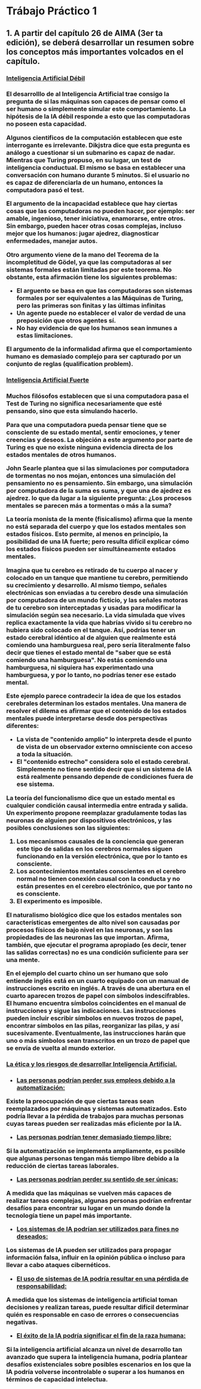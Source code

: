 # Trábajo Práctico 1

## 1. A partir del capítulo 26 de AIMA  (3er ta edición), se deberá desarrollar un resumen sobre los conceptos más importantes volcados en el capítulo.

<h3 style="text-decoration:underline"> Inteligencia Artificial Débil <h3>

El desarrolllo de al Inteligencia Artificial trae consigo la pregunta de si las máquinas son capaces de pensar como el ser humano o simplemente simular este comportamiento. La hipótesis de la **IA débil** responde a esto que las computadoras no poseen esta capacidad.

Algunos cientificos de la computación establecen que este interrogante es irrelevante. Dikjstra dice que esta pregunta es análogo a cuestionar si un submarino es capaz de nadar.
Mientras que Turing propuso, en su lugar, un test de inteligencia conductual. El mismo se basa en establecer una conversación con humano durante 5 minutos. Si el usuario no es capaz de diferenciarla de un humano, entonces la computadora pasó el test. 

El **argumento de la incapacidad** establece que hay ciertas cosas que las computadoras no pueden hacer, por ejemplo: ser amable, ingenioso, tener iniciativa, enamorarse, entre otros.
Sin embargo, pueden hacer otras cosas complejas, incluso mejor que los humanos: jugar ajedrez, diagnosticar enfermedades, manejar autos. 

Otro argumento viene de la mano del **Teorema de la incompletitud de Gödel**, ya que las computadoras al ser sistemas formales están limitadas por este teorema. No obstante, esta afirmación tiene los siguientes problemas:
- El arguento se basa en que las computadoras son sistemas formales por ser equivalentes a las Máquinas de Turing, pero las primeras son finitas y las últimas infinitas
- Un agente puede no establecer el valor de verdad de una preposición que otros agentes sí.
- No hay evidencia de que los humanos sean inmunes a estas limitaciones.

El **argumento de la informalidad** afirma que el comportamiento humano es demasiado complejo para ser capturado por un conjunto de reglas (qualification problem).

<h3 style="text-decoration:underline"> Inteligencia Artificial Fuerte <h3>

Muchos filósofos establecen que si una computadora pasa el Test de Turing no significa necesariamente que esté pensando, sino que esta simulando hacerlo.

Para que una computadora pueda pensar tiene que se consciente de su estado mental, sentir emociones, y tener creencias y deseos. La objeción a este argumento por parte de Turing es que no existe ninguna evidencia directa de los estados mentales de otros humanos.

John Searle plantea que si las simulaciones por computadora de tormentas no nos mojan, entonces una simulación del pensamiento no es pensamiento. Sin embargo, una simulación por computadora de la suma es suma, y que una de ajedrez es ajedrez. lo que da lugar a la siguiente pregunta: ¿Los procesos mentales se parecen más a tormentas o más a la suma?

La teoría monista de la mente (fisicalismo) afirma que la mente no está separada del cuerpo y  que los estados mentales son estados físicos. Esto permite, al menos en principio, la posibilidad de una IA fuerte; pero resulta difícil explicar cómo los estados físicos pueden ser simultáneamente estados mentales.

Imagina que tu cerebro es retirado de tu cuerpo al nacer y colocado en un tanque que mantiene tu cerebro, permitiendo su crecimiento y desarrollo. Al mismo tiempo, señales electrónicas son enviadas a tu cerebro desde una simulación por computadora de un mundo ficticio, y las señales motoras de tu cerebro son interceptadas y usadas para modificar la simulación según sea necesario. La vida simulada que vives replica exactamente la vida que habrías vivido si tu cerebro no hubiera sido colocado en el tanque. Así, podrías tener un estado cerebral idéntico al de alguien que realmente está comiendo una hamburguesa real, pero sería literalmente falso decir que tienes el estado mental de "saber que se está comiendo una hamburguesa". No estás comiendo una hamburguesa, ni siquiera has experimentado una hamburguesa, y por lo tanto, no podrías tener ese estado mental.

Este ejemplo parece contradecir la idea de que los estados cerebrales determinan los estados mentales. Una manera de resolver el dilema es afirmar que el contenido de los estados mentales puede interpretarse desde dos perspectivas diferentes:

- La vista de "contenido amplio" lo interpreta desde el punto de vista de un observador externo omnisciente con acceso a toda la situación.
- El "contenido estrecho" considera solo el estado cerebral. Simplemente no tiene sentido decir que si un sistema de IA está realmente pensando depende de condiciones fuera de ese sistema.


La teoría del **funcionalismo** dice que un estado mental es cualquier condición causal intermedia entre entrada y salida. Un experimento propone reemplazar gradulamente todas las neuronas de alguien por dispositivos electrónicos, y las posibles conclusiones son las siguientes:

1. Los mecanismos causales de la conciencia que generan este tipo de salidas en los cerebros normales siguen funcionando en la versión electrónica, que por lo tanto es consciente.
2. Los acontecimientos mentales conscientes en el cerebro normal no tienen conexión causal con la conducta y no están presentes en el cerebro electrónico, que por tanto no es consciente.
3. El experimento es imposible.

El **naturalismo biológico** dice que los estados mentales son características emergentes de alto nivel son causadas por procesos físicos de bajo nivel en las neuronas, y son las propiedades de las neuronas las que importan. Afirma, también, que ejecutar el programa apropiado (es decir, tener las salidas correctas) no es una condición suficiente para ser una mente.

En el ejemplo del **cuarto chino** un ser humano que solo entiende inglés está en un cuarto equipado con un manual de instrucciones escrito en inglés. A través de una abertura en el cuarto aparecen trozos de papel con símbolos indescifrables. El  humano encuentra símbolos coincidentes en el manual de instrucciones y sigue las indicaciones. Las instrucciones pueden incluir escribir símbolos en nuevos trozos de papel, encontrar símbolos en las pilas, reorganizar las pilas, y así sucesivamente. Eventualmente, las instrucciones harán que uno o más símbolos sean transcritos en un trozo de papel que se envía de vuelta al mundo exterior.


<h3 style="text-decoration:underline"> La ética y los riesgos de desarrollar Inteligencia Artificial. <h3>

- <p style="text-decoration:underline"> Las personas podrían perder sus empleos debido a la automatización:</p> 
Existe la preocupación de que ciertas tareas sean reemplazados por máquinas y sistemas automatizados. Esto podría llevar a la pérdida de trabajos para muchas personas cuyas tareas pueden ser realizadas más eficiente por la IA.

- <p style="text-decoration:underline"> Las personas podrían tener demasiado tiempo libre:</p>
Si la automatización se implementa ampliamente, es posible que algunas personas tengan más tiempo libre debido a la reducción de ciertas tareas laborales. 

- <p style="text-decoration:underline"> Las personas podrían perder su sentido de ser únicas:</p> 
A medida que las máquinas se vuelven más capaces de realizar tareas complejas, algunas personas podrían enfrentar desafíos para encontrar su lugar en un mundo donde la tecnología tiene un papel más importante.

- <p style="text-decoration:underline"> Los sistemas de IA podrían ser utilizados para fines no deseados:</p> 
Los sistemas de IA pueden ser utilizados para propagar información falsa, influir en la opinión pública o incluso para llevar a cabo ataques cibernéticos. 

- <p style="text-decoration:underline"> El uso de sistemas de IA podría resultar en una pérdida de responsabilidad:</p>
A medida que los sistemas de inteligencia artificial toman decisiones y realizan tareas, puede resultar difícil determinar quién es responsable en caso de errores o consecuencias negativas. 

- <p style="text-decoration:underline"> El éxito de la IA podría significar el fin de la raza humana:</p>
Si la inteligencia artificial alcanza un nivel de desarrollo tan avanzado que supera la inteligencia humana, podría plantear desafíos existenciales sobre posibles escenarios en los que la IA podría volverse incontrolable o superar a los humanos en términos de capacidad intelectua.